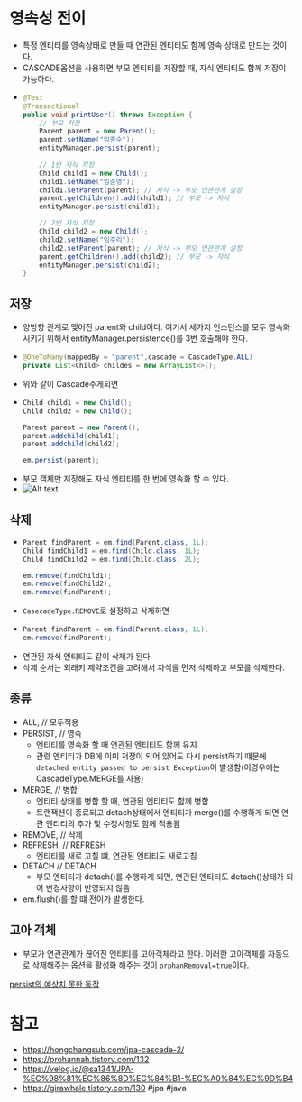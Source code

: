 # 영속성 전이
- 특정 엔티티를 영속상태로 만들 때 연관된 엔티티도 함께 영속 상태로 만드는 것이다.
- CASCADE옵션을 사용하면 부모 엔티티를 저장할 때, 자식 엔티티도 함께 저장이 가능하다.
- ``` java
  @Test
  @Transactional
  public void printUser() throws Exception {
      // 부모 저장
      Parent parent = new Parent();
      parent.setName("임종수");
      entityManager.persist(parent);
      
      // 1번 자식 저장
      Child child1 = new Child();
      child1.setName("임준영");
      child1.setParent(parent); // 자식 -> 부모 연관관계 설정
      parent.getChildren().add(child1); // 부모 -> 자식
      entityManager.persist(child1);

      // 2번 자식 저장
      Child child2 = new Child();
      child2.setName("임주리");
      child2.setParent(parent); // 자식 -> 부모 연관관계 설정
      parent.getChildren().add(child2); // 부모 -> 자식
      entityManager.persist(child2);       
  }
## 저장
- 양방향 관계로 맺어진 parent와 child이다. 여기서 세가지 인스턴스를 모두 영속화 시키기 위해서 entityManager.persistence()를 3번 호출해야 한다.
- ``` java
  @OneToMany(mappedBy = "parent",cascade = CascadeType.ALL)
  private List<Child> childes = new ArrayList<>();
- 위와 같이 Cascade주게되면 
- ``` java
  Child child1 = new Child();
  Child child2 = new Child();

  Parent parent = new Parent();
  parent.addchild(child1);
  parent.addchild(child2);

  em.persist(parent);
- 부모 객체만 저장해도 자식 엔티티를 한 번에 영속화 할 수 있다.
- ![Alt text](https://user-images.githubusercontent.com/22395934/69448640-51673900-0d9c-11ea-8739-30ecf9d9360a.png)
## 삭제
- ``` java
  Parent findParent = em.find(Parent.class, 1L);
  Child findChild1 = em.find(Child.class, 1L);
  Child findChild2 = em.find(Child.class, 2L);

  em.remove(findChild1);
  em.remove(findChild2);
  em.remove(findParent);
- `CasecadeType.REMOVE`로 설정하고 삭제하면 
- ``` java
  Parent findParent = em.find(Parent.class, 1L);
  em.remove(findParent);
- 연관된 자식 엔티티도 같이 삭제가 된다.
- 삭제 순서는 외래키 제약조건을 고려해서 자식을 먼저 삭제하고 부모를 삭제한다.
## 종류
- ALL, // 모두적용
- PERSIST, // 영속
  - 엔티티를 영속화 할 때 연관된 엔티티도 함께 유지
  - 관련 엔티티가 DB에 이미 저장이 되어 있어도 다시 persist하기 떄문에 `detached entity passed to persist Exception`이 발생함(이경우에는 CascadeType.MERGE를 사용)
- MERGE, // 병합
  - 엔티티 상태를 병합 할 때, 연관된 엔티티도 함께 병합
  - 트랜잭션이 종료되고 detach상태에서 엔티티가 merge()를 수행하게 되면 연관 엔티티의 추가 및 수정사항도 함께 적용됨
- REMOVE, // 삭제
- REFRESH, // REFRESH
  - 엔티티를 새로 고칠 떄, 연관된 엔티티도 새로고침
- DETACH // DETACH
  - 부모 엔티티가 detach()를 수행하게 되면, 연관된 엔티티도 detach()상태가 되어 변경사항이 반영되지 않음
- em.flush()를 할 떄 전이가 발생한다.

## 고아 객체
- 부모가 연관관계가 끊어진 엔티티를 고아객체라고 한다. 이러한 고아객체를 자동으로 삭제해주는 옵션을 활성화 해주는 것이 `orphanRemoval=true`이다.

[persist의 예상치 못한 동작](https://joont92.github.io/jpa/CascadeType-PERSIST%EB%A5%BC-%ED%95%A8%EB%B6%80%EB%A1%9C-%EC%82%AC%EC%9A%A9%ED%95%98%EB%A9%B4-%EC%95%88%EB%90%98%EB%8A%94-%EC%9D%B4%EC%9C%A0/)

# 참고
- https://hongchangsub.com/jpa-cascade-2/
- https://prohannah.tistory.com/132
- https://velog.io/@sa1341/JPA-%EC%98%81%EC%86%8D%EC%84%B1-%EC%A0%84%EC%9D%B4
- https://girawhale.tistory.com/130
#jpa #java